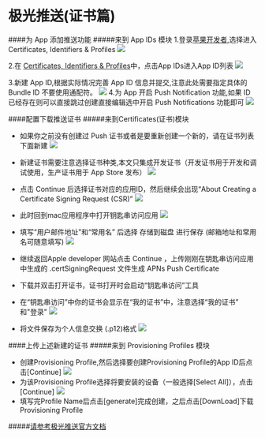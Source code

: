 # 极光推送(证书篇)
####为 App 添加推送功能
#####来到 App IDs 模块
1.登录[苹果开发者](https://developer.apple.com),选择进入Certificates, Identifiers & Profiles
![](media/14620041720421/14620963845226.jpg)


2.在 [Certificates, Identifiers & Profiles](https://developer.apple.com/account/ios/certificate)中，点击App IDs进入App ID列表
![](media/14620041720421/14620921150128.jpg)

3.新建 App ID,根据实际情况完善 App ID 信息并提交,注意此处需要指定具体的 Bundle ID 不要使用通配符。
![](media/14620041720421/14620926715116.jpg)
4.为 App 开启 Push Notification 功能,如果 ID 已经存在则可以直接跳过创建直接编辑选中开启 Push Notifications 功能即可
![](media/14620041720421/14620927169254.jpg)

####配置下载推送证书
#####来到Certificates(证书)模块
* 如果你之前没有创建过 Push 证书或者是要重新创建一个新的，请在证书列表下面新建
	![](media/14620041720421/14620931703246.jpg)

* 新建证书需要注意选择证书种类,本文只集成开发证书（开发证书用于开发和调试使用，生产证书用于 App Store 发布）
	![](media/14620041720421/14620934640297.jpg)

* 点击 Continue 后选择证书对应的应用ID，然后继续会出现“About Creating a Certificate Signing Request (CSR)” 
![](media/14620041720421/14620941452848.jpg)
* 此时回到mac应用程序中打开钥匙串访问应用
![](media/14620041720421/14620944648011.jpg)
* 填写“用户邮件地址”和“常用名” 后选择 存储到磁盘 进行保存 (邮箱地址和常用名可随意填写)
![](media/14620041720421/14620945726589.jpg)
*	继续返回Apple developer 网站点击 Continue ，上传刚刚在钥匙串访问应用中生成的 .certSigningRequest 文件生成 APNs Push Certificate
*	下载并双击打开证书，证书打开时会启动“钥匙串访问”工具
*	在“钥匙串访问”中你的证书会显示在“我的证书”中，注意选择“我的证书” 和"登录"
	![](media/14620041720421/14620951121264.jpg)
*  将文件保存为个人信息交换 (.p12)格式
	![](media/14620041720421/14620952396469.jpg)

####上传上述新建的证书
#####来到 Provisioning Profiles 模块
* 创建Provisioning Profile,然后选择要创建Provisioning Profile的App ID后点击[Continue]
![](media/14620041720421/14620959636587.jpg)
* 为该Provisioning Profile选择将要安装的设备（一般选择[Select All]），点击[Continue]
![](media/14620041720421/14620962750016.jpg)
* 填写完Profile Name后点击[generate]完成创建，之后点击[DownLoad]下载Provisioning Profile

#####[请参考极光推送官方文档](http://docs.jpush.io/client/ios_tutorials/#_7)


